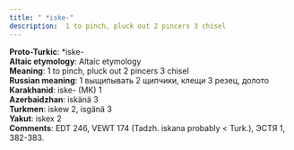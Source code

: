 ```yaml
---
title: " *iske-"
description:  1 to pinch, pluck out 2 pincers 3 chisel
---
```


<strong>Proto-Turkic</strong>:  *iske-<br>
<strong>Altaic etymology</strong>:  Altaic etymology<br>
<strong>Meaning</strong>:  1 to pinch, pluck out 2 pincers 3 chisel<br>
<strong>Russian meaning</strong>:  1 выщипывать 2 щипчики, клещи 3 резец, долото<br>
<strong>Karakhanid</strong>:  iske- (MK) 1<br>
<strong>Azerbaidzhan</strong>:  iskänä 3<br>
<strong>Turkmen</strong>:  iskew 2, isgänä 3<br>
<strong>Yakut</strong>:  iskex 2<br>
<strong>Comments</strong>:  EDT 246, VEWT 174 (Tadzh. iskana probably < Turk.), ЭСТЯ 1, 382-383.<br>


